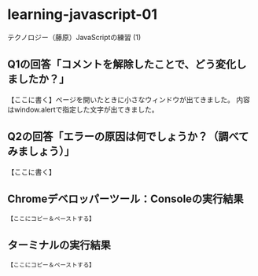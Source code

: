 # learning-javascript-01

テクノロジー（藤原）JavaScriptの練習 (1)

## Q1の回答「コメントを解除したことで、どう変化しましたか？」

【ここに書く】ページを開いたときに小さなウィンドウが出てきました。
内容はwindow.alertで指定した文字が出てきました。

## Q2の回答「エラーの原因は何でしょうか？（調べてみましょう）」

【ここに書く】

## Chromeデベロッパーツール：Consoleの実行結果

```
【ここにコピー＆ペーストする】
```

## ターミナルの実行結果

```
【ここにコピー＆ペーストする】
```

